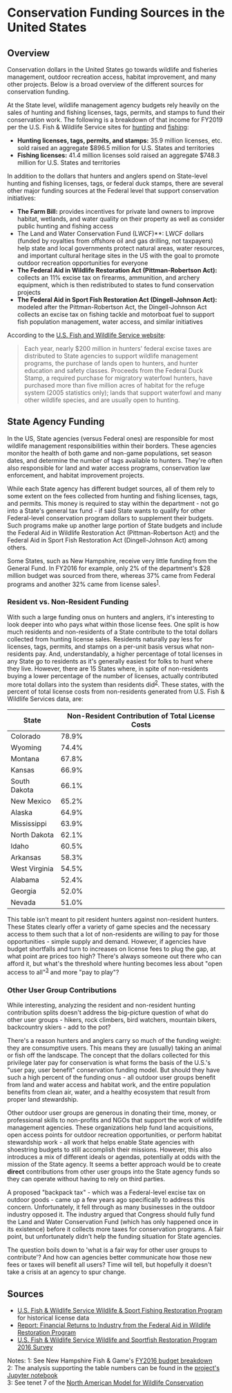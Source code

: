 # Conservation Funding Sources in the United States

## Overview

Conservation dollars in the United States go towards wildlife and fisheries management, outdoor recreation access, habitat improvement, and many other projects. Below is a broad overview of the different sources for conservation funding.

At the State level, wildlife management agency budgets rely heavily on the sales of hunting and fishing licenses, tags, permits, and stamps to fund their conservation work. The following is a breakdown of that income for FY2019 per the U.S. Fish & Wildlife Service sites for [hunting](https://wsfrprograms.fws.gov/Subpages/LicenseInfo/Hunting.htm) and [fishing](https://wsfrprograms.fws.gov/Subpages/LicenseInfo/Fishing.htm):

- **Hunting licenses, tags, permits, and stamps:** 35.9 million licenses, etc. sold raised an aggregate \$896.5 million for U.S. States and territories
- **Fishing licenses:** 41.4 million licenses sold raised an aggregate \$748.3 million for U.S. States and territories

In addition to the dollars that hunters and anglers spend on State-level hunting and fishing licenses, tags, or federal duck stamps, there are several other major funding sources at the Federal level that support conservation initiatives:

- **The Farm Bill:** provides incentives for private land owners to improve habitat, wetlands, and water quality on their property as well as consider public hunting and fishing access
- The Land and Water Conservation Fund (LWCF)**: LWCF dollars (funded by royalties from offshore oil and gas drilling, not taxpayers) help state and local governments protect natural areas, water resources, and important cultural heritage sites in the US with the goal to promote outdoor recreation opportunities for everyone
- **The Federal Aid in Wildlife Restoration Act (Pittman-Robertson Act):** collects an 11% excise tax on firearms, ammunition, and archery equipment, which is then redistributed to states to fund conservation projects
- **The Federal Aid in Sport Fish Restoration Act (Dingell-Johnson Act):** modeled after the Pittman-Robertson Act, the Dingell-Johnson Act collects an excise tax on fishing tackle and motorboat fuel to support fish population management, water access, and similar initiatives

According to the [U.S. Fish and Wildlife Service website](https://www.fws.gov/hunting/whatdo.html):

>Each year, nearly $200 million in hunters' federal excise taxes are distributed to State agencies to support wildlife management programs, the purchase of lands open to hunters, and hunter education and safety classes. Proceeds from the Federal Duck Stamp, a required purchase for migratory waterfowl hunters, have purchased more than five million acres of habitat for the refuge system (2005 statistics only); lands that support waterfowl and many other wildlife species, and are usually open to hunting.


## State Agency Funding

In the US, State agencies (versus Federal ones) are responsible for most wildlife management responsibilities within their borders. These agencies monitor the health of both game and non-game populations, set season dates, and determine the number of tags available to hunters. They're often also responsible for land and water access programs, conservation law enforcement, and habitat improvement projects.

While each State agency has different budget sources, all of them rely to some extent on the fees collected from hunting and fishing licenses, tags, and permits. This money is required to stay within the department - not go into a State's general tax fund - if said State wants to qualify for other Federal-level conservation program dollars to supplement their budgets. Such programs make up another large portion of State budgets and include the Federal Aid in Wildlife Restoration Act (Pittman-Robertson Act) and the Federal Aid in Sport Fish Restoration Act (Dingell-Johnson Act) among others.

Some States, such as New Hampshire, receive very little funding from the General Fund. In FY2016 for example, only 2\% of the department's \$28 million budget was sourced from there, whereas 37\% came from Federal programs and another 32\% came from license sales<sup>[1](#footnote1)</sup>.

### Resident vs. Non-Resident Funding

With such a large funding onus on hunters and anglers, it's interesting to look deeper into who pays what within those license fees. One split is how much residents and non-residents of a State contribute to the total dollars collected from hunting license sales. Residents naturally pay less for licenses, tags, permits, and stamps on a per-unit basis versus what non-residents pay. And, understandably, a higher percentage of total licenses in any State go to residents as it's generally easiest for folks to hunt where they live. However, there are 15 States where, in spite of non-residents buying a lower percentage of the number of licenses, actually contributed more total dollars into the system than residents did<sup>[2](#footnote2)</sup>. These states, with the percent of total license costs from non-residents generated from U.S. Fish & Wildlife Services data, are:


| State | Non-Resident Contribution of Total License Costs |
| ----- | ----- |
| Colorado | 78.9\% |
| Wyoming | 74.4\% |
| Montana | 67.8\% |
| Kansas | 66.9\% |
| South Dakota | 66.1\% |
| New Mexico | 65.2\% |
| Alaska | 64.9\% |
| Mississippi | 63.9\% |
| North Dakota | 62.1\% |
| Idaho | 60.5\% |
| Arkansas | 58.3\%|
| West Virginia | 54.5\% |
| Alabama | 52.4\% |
| Georgia | 52.0\% |
| Nevada | 51.0\% |

This table isn't meant to pit resident hunters against non-resident hunters. These States clearly offer a variety of game species and the necessary access to them such that a lot of non-residents are willing to pay for those opportunities - simple supply and demand. However, if agencies have budget shortfalls and turn to increases on license fees to plug the gap, at what point are prices too high? There's always someone out there who can afford it, but what's the threshold where hunting becomes less about "open access to all"<sup>[3](#footnote3)</sup> and more "pay to play"?

### Other User Group Contributions

While interesting, analyzing the resident and non-resident hunting contribution splits doesn't address the big-picture question of what do other user groups - hikers, rock climbers, bird watchers, mountain bikers, backcountry skiers - add to the pot?

There's a reason hunters and anglers carry so much of the funding weight: they are consumptive users. This means they are (usually) taking an animal or fish off the landscape. The concept that the dollars collected for this privilege later pay for conservation is what forms the basis of the U.S.'s "user pay, user benefit" conservation funding model. But should they have such a high percent of the funding onus - all outdoor user groups benefit from land and water access and habitat work, and the entire population benefits from clean air, water, and a healthy ecosystem that result from proper land stewardship.

Other outdoor user groups are generous in donating their time, money, or professional skills to non-profits and NGOs that support the work of wildlife management agencies. These organizations help fund land acquisitions, open access points for outdoor recreation opportunities, or perform habitat stewardship work - all work that helps enable State agencies with shoestring budgets to still accomplish their missions. However, this also introduces a mix of different ideals or agendas, potentially at odds with the mission of the State agency. It seems a better approach would be to create **direct** contributions from other user groups into the State agency funds so they can operate without having to rely on third parties.

A proposed "backpack tax" - which was a Federal-level excise tax on outdoor goods - came up a few years ago specifically to address this concern. Unfortunately, it fell through as many businesses in the outdoor industry opposed it. The industry argued that Congress should fully fund the Land and Water Conservation Fund (which has only happened once in its existence) before it collects more taxes for conservation programs. A fair point, but unfortunately didn't help the funding situation for State agencies.

The question boils down to 'what is a fair way for other user groups to contribute'? And how can agencies better communicate how those new fees or taxes will benefit all users? Time will tell, but hopefully it doesn't take a crisis at an agency to spur change.

## Sources

- [U.S. Fish & Wildlife Service Wildlife & Sport Fishing Restoration Program](https://wsfrprograms.fws.gov/Subpages/LicenseInfo/LicenseIndex.htm) for historical license data
- [Report: Financial Returns to Industry from the Federal Aid in Wildlife Restoration Program](https://wsfrprograms.fws.gov/Subpages/GrantPrograms/MultiState/MS_WRTaxReport2011.pdf)
- [U.S. Fish & Wildlife Service Wildlife and Sportfish Restoration Program 2016 Survey](https://wsfrprograms.fws.gov/Subpages/NationalSurvey/National_Survey.htm)

Notes:
<a name="footnote1">1</a>: See New Hampshire Fish & Game's [FY2016 budget breakdown](https://www.wildlife.state.nh.us/funding/charts.html)  
<a name="footnote2">2</a>: The analysis supporting the table numbers can be found in the [project's Jupyter notebook](./StateAgencyFunding.ipynb)  
<a name="footnote3">3</a>: See tenet 7 of the [North American Model for Wildlife Conservation](https://www.fws.gov/hunting/north-american-model-of-wildlife-conservation.html)  
